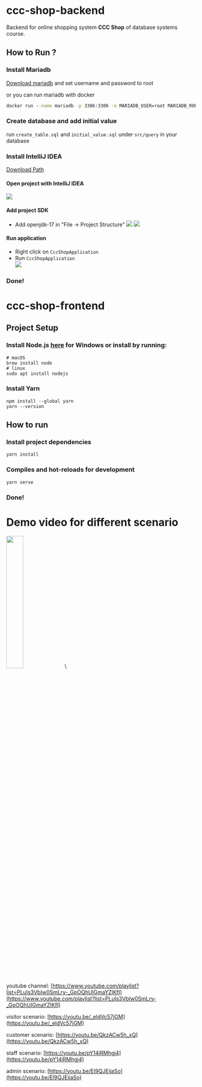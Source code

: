 # ccc-shop-backend

Backend for online shopping system **CCC Shop** of database systems course.

## How to Run ?

### Install Mariadb

[Download mariadb](https://mariadb.org/download/?t=mariadb&p=mariadb&r=10.6.5&os=windows&cpu=x86_64&pkg=msi&m=blendbyte) and set username and password to root

or you can run mariadb with docker
```cmd
docker run --name mariadb -p 3306:3306 -e MARIADB_USER=root MARIADB_ROOT_PASSWORD=root -v /data/mariadb/data:/var/lib/mysql -d mariadb
```

### Create database and add initial value

run `create_table.sql` and `initial_value.sql`  under `src/query` in your database

### Install IntelliJ IDEA

[Download Path](https://www.jetbrains.com/idea/)

#### Open project with IntelliJ IDEA

![](https://i.imgur.com/hvHsQIY.png)


#### Add project SDK

- Add openjdk-17 in "File -> Project Structure"
![](https://i.imgur.com/X9ra1n7.png)
![](https://i.imgur.com/BuwKjCI.png)

#### Run application

- Right click on `CccShopApplication`
- Run `CccShopApplication` \
![](https://i.imgur.com/7bFJes3.png)


### Done!

# ccc-shop-frontend

## Project Setup

### Install Node.js [here](https://nodejs.org/en/) for Windows or install by running:

```shell=
# macOS
brew install node
# linux
sudo apt install nodejs
```

### Install Yarn
```
npm install --global yarn
yarn --version
```
## How to run
### Install project dependencies
```
yarn install
```

### Compiles and hot-reloads for development
```
yarn serve
```

### Done!

# Demo video for different scenario
<img src="https://i.imgur.com/RMupxMP.png" width="30%"> \

youtube channel: [https://www.youtube.com/playlist?list=PLuIs3VbIw0SmLry-_GpOQhUIGmaYZIKfI](https://www.youtube.com/playlist?list=PLuIs3VbIw0SmLry-_GpOQhUIGmaYZIKfI)

visitor scenario: [https://youtu.be/_eldVc57jGM](https://youtu.be/_eldVc57jGM)

customer scenario: [https://youtu.be/QkzACw5h_xQ](https://youtu.be/QkzACw5h_xQ)

staff scenario: [https://youtu.be/pY14iRMhgj4](https://youtu.be/pY14iRMhgj4)

admin scenario: [https://youtu.be/El9QJEijaSo](https://youtu.be/El9QJEijaSo)